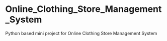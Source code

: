 # Online_Clothing_Store_Management_System
Python based mini project for Online Clothing Store Management System
